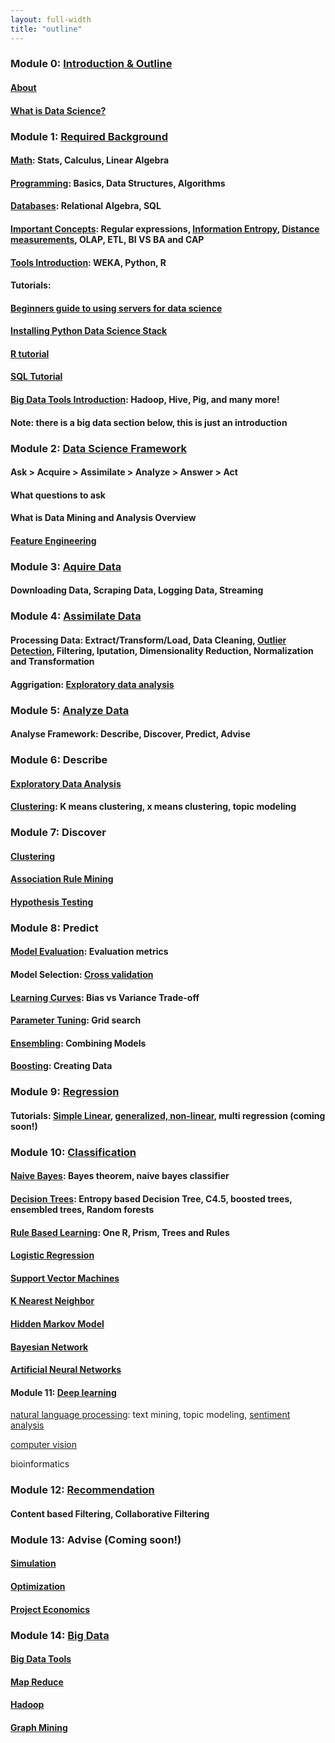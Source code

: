 ```yaml
---
layout: full-width
title: "outline"
---
```


### Module 0: [Introduction & Outline](outline.html)

####  [About](about.html)

#### [What is Data Science?](what-is-data-science)

### Module 1: [Required Background](/required-background)

#### [Math](required-background-math): Stats, Calculus, Linear Algebra

#### [Programming](required-background-programming): Basics, Data Structures, Algorithms

#### [Databases](required-background-databases): Relational Algebra, SQL

#### [Important Concepts](important-concepts): Regular expressions, [Information Entropy](/information-entropy), [Distance measurements](/distance-measurements), OLAP, ETL, BI VS BA and CAP 

#### [Tools Introduction](opensource-tools-for-datascience): WEKA, Python, R

#### Tutorials:

#### [Beginners guide to using servers for data science](/beginner-tutorial-how-to-get-started-with-data-science-using-servers)

#### [Installing Python Data Science Stack](/how-to-install-the-python-data-science-stack-on-a-remote-server)

#### [R tutorial](r-programming-tutorial)

#### [SQL Tutorial](sql-introduction)

#### [Big Data Tools Introduction](opensource-bigdata-tools/): Hadoop, Hive, Pig, and many more!

#### Note: there is a big data section below, this is just an introduction

### Module 2: [Data Science Framework](data-science-framework)

#### Ask > Acquire > Assimilate > Analyze > Answer > Act

#### What questions to ask

#### What is Data Mining and Analysis Overview

#### [Feature Engineering](feature-engineering)

### Module 3: [Aquire Data](aquiring-data)

#### Downloading Data, Scraping Data, Logging Data, Streaming

### Module 4: [Assimilate Data](assimilating-data)

#### Processing Data: Extract/Transform/Load, Data Cleaning, [Outlier Detection](/outlier-detection), Filtering, Iputation, Dimensionality Reduction, Normalization and Transformation

#### Aggrigation: [Exploratory data analysis](exploratory-data-analysis)

### Module 5: [Analyze Data](analyze-data)

#### Analyse Framework: Describe, Discover, Predict, Advise

### Module 6: Describe

#### [Exploratory Data Analysis](exploratory-data-analysis)

#### [Clustering](clustering): K means clustering, x means clustering, topic modeling

### Module 7: Discover

#### [Clustering](clustering)

#### [Association Rule Mining](association-rule-mining)

#### [Hypothesis Testing](hypothesis-testing)

### Module 8: Predict

#### [Model Evaluation](model-evaluation): Evaluation metrics

#### Model Selection: [Cross validation](cross-validation)

#### [Learning Curves](learning-curves): Bias vs Variance Trade-off

#### [Parameter Tuning](parameter-tuning): Grid search

#### [Ensembling](ensembling): Combining Models

#### [Boosting](boosting): Creating Data

### Module 9: [Regression](regressio/)

#### Tutorials: [Simple Linear](http://nbviewer.ipython.org/github/datascienceguide/datascienceguide.github.io/blob/master/tutorials/Linear-Regression-Tutorial.ipynb), [generalized, non-linear](http://nbviewer.ipython.org/github/datascienceguide/datascienceguide.github.io/blob/master/tutorials/Non-Linear-Regression-Tutorial.ipynb), multi regression (coming soon!)

### Module 10: [Classification](classification)

#### [Naive Bayes](naive-bayes-classifier): Bayes theorem, naive bayes classifier

#### [Decision Trees](decision-trees): Entropy based Decision Tree, C4.5, boosted trees, ensembled trees, Random forests

#### [Rule Based Learning](rule-based-learning): One R, Prism, Trees and Rules

#### [Logistic Regression](logistic-regression)

#### [Support Vector Machines](support-vector-machine)

#### [K Nearest Neighbor](k-nearest-neighbor)

#### [Hidden Markov Model](hidden-markov-model)

#### [Bayesian Network](bayesian-network)

#### [Artificial Neural Networks](neural-network)

#### Module 11: [Deep learning](deep-learning)

[natural language processing](natural-language-processing): text mining, topic modeling, [sentiment analysis](/sentiment-analysis)

[computer vision](/computer-vision)

bioinformatics

### Module 12: [Recommendation](recommendation)

#### Content based Filtering, Collaborative Filtering

### Module 13: Advise (Coming soon!)

#### [Simulation](simulation)

#### [Optimization](optimization)

#### [Project Economics](project-economics)
	
### Module 14: [Big Data](big-data-fundamentals)

#### [Big Data Tools](opensource-bigdata-tools)

#### [Map Reduce](map-reduce)

#### [Hadoop](hadoop-tutorial)

#### [Graph Mining](graph-mining)
